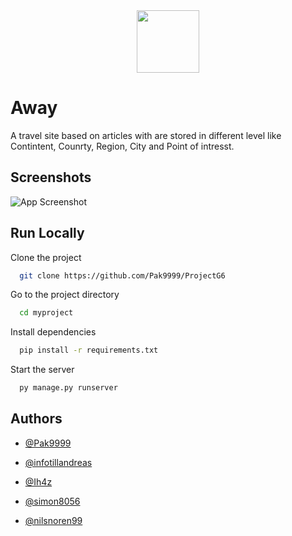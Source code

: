 
<div align="center">
  <img src="https://i.imgur.com/AasxKrO.png" width="100" height="100">
</div>

# Away 

A travel site based on articles with are stored in different level like Contintent, Counrty, Region, City and Point of intresst. 


## Screenshots

![App Screenshot](demo/RESOURCE/firefox_TkKSez9KHu-ezgif.com-optimize(1).gif)

## Run Locally

Clone the project

```bash
  git clone https://github.com/Pak9999/ProjectG6
```

Go to the project directory

```bash
  cd myproject
```

Install dependencies 

```bash
  pip install -r requirements.txt
```

Start the server

```bash
  py manage.py runserver
```

## Authors

- [@Pak9999](https://www.github.com/pak9999)

- [@infotillandreas](https://www.github.com/infotillandreas)

- [@Ih4z](https://www.github.com/Ih4z)

- [@simon8056](https://www.github.com/simon8056)

- [@nilsnoren99](https://www.github.com/nilsnoren99)
